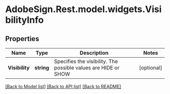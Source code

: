 # AdobeSign.Rest.model.widgets.VisibilityInfo
## Properties

Name | Type | Description | Notes
------------ | ------------- | ------------- | -------------
**Visibility** | **string** | Specifies the visibility. The possible values are HIDE or SHOW | [optional] 

[[Back to Model list]](../README.md#documentation-for-models) [[Back to API list]](../README.md#documentation-for-api-endpoints) [[Back to README]](../README.md)

